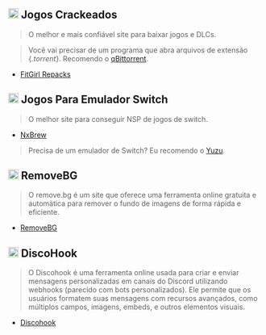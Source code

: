 ## <img src="https://f.feridinha.com/MxCsa.png" alt="empty" width= 20> Jogos Crackeados

> O melhor e mais confiável site para baixar jogos e DLCs.

> Você vai precisar de um programa que abra arquivos de extensão {_.torrent_}. Recomendo o [qBittorrent](https://www.qbittorrent.org/download.php).

- [FitGirl Repacks](https://fitgirl-repacks.site/)

## <img src="https://f.feridinha.com/MxCsa.png" alt="empty" width= 20> Jogos Para Emulador Switch

> O melhor site para conseguir NSP de jogos de switch.

- [NxBrew](https://nxbrew.com/)

> Precisa de um emulador de Switch? Eu recomendo o [Yuzu](https://buzzheavier.com/f/GQQkONcyoAA=).

## <img src="https://f.feridinha.com/ZJ0jM.png" alt="empty" width= 20> RemoveBG

> O remove.bg é um site que oferece uma ferramenta online gratuita e automática para remover o fundo de imagens de forma rápida e eficiente.

- [RemoveBG](https://remove.bg/)

## <img src="https://f.feridinha.com/Qgi5a.png" alt="empty" width= 20> DiscoHook

> O Discohook é uma ferramenta online usada para criar e enviar mensagens personalizadas em canais do Discord utilizando webhooks (parecido com bots personalizados). Ele permite que os usuários formatem suas mensagens com recursos avançados, como múltiplos campos, imagens, embeds, e outros elementos visuais.

- [Discohook](https://discohook.org/)